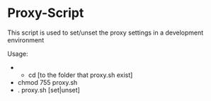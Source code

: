 # Proxy-Script

This script is used to set/unset the proxy settings in a development environment

Usage: 

* * cd [to the folder that proxy.sh exist]
* chmod 755 proxy.sh
* . proxy.sh [set|unset]
